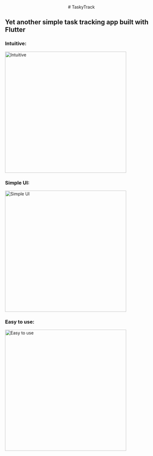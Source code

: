 <p align="center">
  # TaskyTrack

  ## Yet another simple task tracking app built with Flutter

  ### Intuitive:
  <img src="https://github.com/gal0wsky/readme-images-store/blob/main/TaskyTrack/TaskyTrack-empty-view.png?raw=true" title="Intuitive" width="400">

  ### Simple UI:
  <img src="https://github.com/gal0wsky/readme-images-store/blob/main/TaskyTrack/TaskyTrack-items-on-list.png?raw=true" title="Simple UI" width="400">

  ### Easy to use:
  <img src="https://github.com/gal0wsky/readme-images-store/blob/main/TaskyTrack/TaskyTrack-task-done.png?raw=true" title="Easy to use" width="400">
</p>
